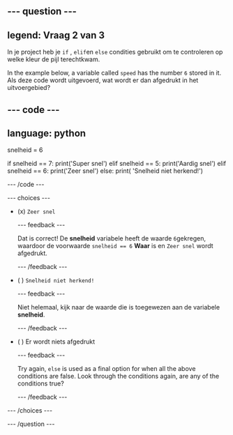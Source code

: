 
--- question ---
---
legend: Vraag 2 van 3
---

In je project heb je `if` , `elif`en `else` condities gebruikt om te controleren op welke kleur de pijl terechtkwam.

In the example below, a variable called `speed` has the number `6` stored in it. Als deze code wordt uitgevoerd, wat wordt er dan afgedrukt in het uitvoergebied?

--- code ---
---
language: python
---
snelheid = 6

if snelheid == 7: print('Super snel') elif snelheid == 5: print('Aardig snel') elif snelheid == 6: print('Zeer snel') else: print( 'Snelheid niet herkend!')

--- /code ---

--- choices ---

- (x) `Zeer snel`

  --- feedback ---

  Dat is correct! De **snelheid** variabele heeft de waarde `6`gekregen, waardoor de voorwaarde `snelheid == 6` **Waar** is en `Zeer snel` wordt afgedrukt.

  --- /feedback ---

- ( ) `Snelheid niet herkend!`

  --- feedback ---

  Niet helemaal, kijk naar de waarde die is toegewezen aan de variabele **snelheid**.

  --- /feedback ---

- ( ) Er wordt niets afgedrukt

  --- feedback ---

  Try again, `else` is used as a final option for when all the above conditions are false. Look through the conditions again, are any of the conditions true?

  --- /feedback ---

--- /choices ---

--- /question ---
